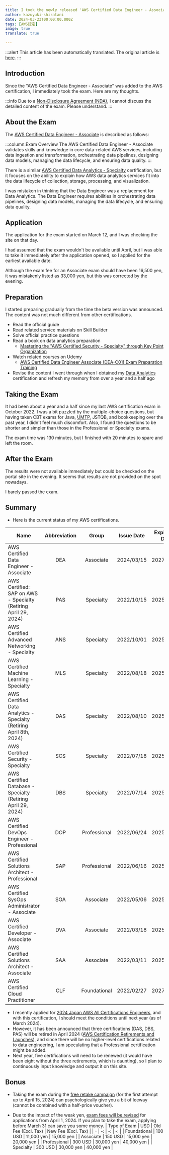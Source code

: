 ```yaml
---
title: I took the newly released 'AWS Certified Data Engineer - Associate' exam
author: kazuyuki-shiratani
date: 2024-03-23T00:00:00.000Z
tags: [AWS認定]
image: true
translate: true

---
```


:::alert
This article has been automatically translated.
The original article is [here](https://developer.mamezou-tech.com/blogs/2024/03/23/aws-certified-data-engineer-associate/).
:::



## Introduction

Since the "AWS Certified Data Engineer - Associate" was added to the AWS certification, I immediately took the exam. Here are my thoughts.

:::info
Due to a [Non-Disclosure Agreement (NDA)](https://aws.amazon.com/jp/certification/certification-agreement/), I cannot discuss the detailed content of the exam. Please understand.
:::

## About the Exam

The [AWS Certified Data Engineer - Associate](https://aws.amazon.com/jp/certification/certified-data-engineer-associate/) is described as follows:

:::column:Exam Overview
The AWS Certified Data Engineer - Associate validates skills and knowledge in core data-related AWS services, including data ingestion and transformation, orchestrating data pipelines, designing data models, managing the data lifecycle, and ensuring data quality.
:::

There is a similar [AWS Certified Data Analytics - Specialty](https://aws.amazon.com/jp/certification/certified-data-analytics-specialty/) certification, but it focuses on the ability to explain how AWS data analytics services fit into the data lifecycle of collection, storage, processing, and visualization.

I was mistaken in thinking that the Data Engineer was a replacement for Data Analytics. The Data Engineer requires abilities in orchestrating data pipelines, designing data models, managing the data lifecycle, and ensuring data quality.

## Application

The application for the exam started on March 12, and I was checking the site on that day.

I had assumed that the exam wouldn't be available until April, but I was able to take it immediately after the application opened, so I applied for the earliest available date.

Although the exam fee for an Associate exam should have been 16,500 yen, it was mistakenly listed as 33,000 yen, but this was corrected by the evening.

## Preparation

I started preparing gradually from the time the beta version was announced. The content was not much different from other certifications.

- Read the official guide
- Read related service materials on Skill Builder
- Solve official practice questions
- Read a book on data analytics preparation
  - [Mastering the "AWS Certified Security - Specialty" through Key Point Organization](https://book.mynavi.jp/ec/products/detail/id=137677)
- Watch related courses on Udemy
  - [AWS Certified Data Engineer Associate (DEA-C01) Exam Preparation Training](https://www.udemy.com/course/aws-data-engineer-associate-dea/)
- Revise the content I went through when I obtained my [Data Analytics](/blogs/2022/12/12/aws_all_certified/#aws-certified-data-analytics-%E2%80%93-specialty) certification and refresh my memory from over a year and a half ago

## Taking the Exam

It had been about a year and a half since my last AWS certification exam in October 2022. I was a bit puzzled by the multiple-choice questions, but having taken CBT exams for Java, [UMTP](/blogs/2023/12/11/umtp_l3_challenge/), JSTQB, and bookkeeping over the past year, I didn't feel much discomfort. Also, I found the questions to be shorter and simpler than those in the Professional or Specialty exams.

The exam time was 130 minutes, but I finished with 20 minutes to spare and left the room.

## After the Exam

The results were not available immediately but could be checked on the portal site in the evening. It seems that results are not provided on the spot nowadays.

I barely passed the exam.

## Summary

- Here is the current status of my AWS certifications.

| Name | Abbreviation | Group | Issue Date | Expiration Date |
| - | :-: | :-: | :-: | :-: |
| AWS Certified Data Engineer - Associate | DEA | Associate | 2024/03/15 | 2027/03/15 |
| AWS Certified: SAP on AWS - Specialty (Retiring April 29, 2024) | PAS | Specialty | 2022/10/15 | 2025/10/15 |
| AWS Certified Advanced Networking - Specialty | ANS | Specialty | 2022/10/01 | 2025/10/01 |
| AWS Certified Machine Learning - Specialty | MLS | Specialty | 2022/08/18 | 2025/08/18 |
| AWS Certified Data Analytics - Specialty (Retiring April 8th, 2024) | DAS | Specialty | 2022/08/10 | 2025/08/10 |
| AWS Certified Security - Specialty | SCS | Specialty | 2022/07/18 | 2025/07/18 |
| AWS Certified Database - Specialty (Retiring April 29, 2024) | DBS | Specialty | 2022/07/14 | 2025/07/14 |
| AWS Certified DevOps Engineer - Professional | DOP | Professional | 2022/06/24 | 2025/06/24 |
| AWS Certified Solutions Architect - Professional | SAP | Professional | 2022/06/16 | 2025/06/16 |
| AWS Certified SysOps Administrator - Associate | SOA | Associate | 2022/05/06 | 2025/06/24 |
| AWS Certified Developer - Associate | DVA | Associate | 2022/03/18 | 2025/06/24 |
| AWS Certified Solutions Architect - Associate | SAA | Associate | 2022/03/11 | 2025/06/16 |
| AWS Certified Cloud Practitioner | CLF | Foundational | 2022/02/27 | 2027/03/15 |

- I recently applied for [2024 Japan AWS All Certifications Engineers](https://aws.amazon.com/jp/blogs/psa/2024-japan-aws-all-certifications-engineers-apply/), and with this certification, I should meet the conditions until next year (as of March 2024).
- However, it has been announced that three certifications (DAS, DBS, PAS) will be retired in April 2024 ([AWS Certification Retirements and Launches](https://aws.amazon.com/jp/blogs/news/aws-certification-retirements-and-launches/)), and since there will be no higher-level certifications related to data engineering, I am speculating that a Professional certification might be added.
- Next year, five certifications will need to be renewed (it would have been eight without the three retirements, which is daunting), so I plan to continuously input knowledge and output it on this site.

## Bonus

- Taking the exam during the [free retake campaign](https://twitter.com/Moro_Cert/status/1750394343985475861) (for the first attempt up to April 15, 2024) can psychologically give you a bit of leeway (cannot be combined with a half-price voucher).

- Due to the impact of the weak yen, [exam fees will be revised](https://aws.amazon.com/jp/certification/policies/before-testing/#Exam_pricing) for applications from April 1, 2024. If you plan to take the exam, applying before March 31 can save you some money.
  | Type of Exam | USD | Old Fee (Excl. Tax) | New Fee (Excl. Tax) |
	| - | -: | -: | -: |
	| Foundational | 100 USD | 11,000 yen | 15,000 yen |
	| Associate | 150 USD | 15,000 yen | 20,000 yen |
	| Professional | 300 USD | 30,000 yen | 40,000 yen |
	| Specialty | 300 USD | 30,000 yen | 40,000 yen |
